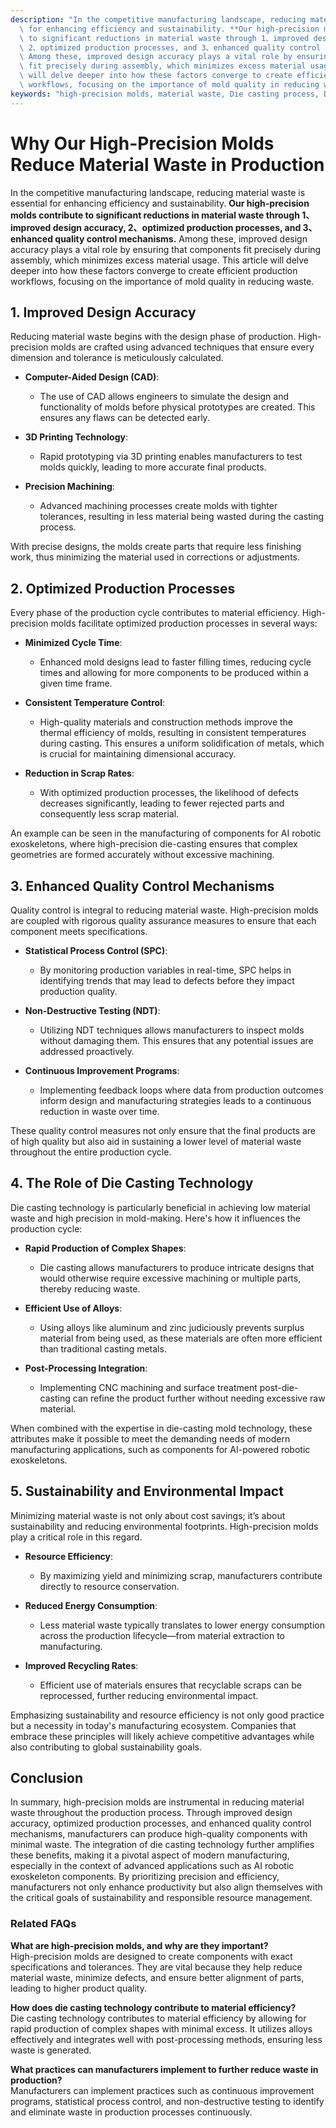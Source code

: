 ```yaml
---
description: "In the competitive manufacturing landscape, reducing material waste is essential\
  \ for enhancing efficiency and sustainability. **Our high-precision molds contribute\
  \ to significant reductions in material waste through 1、improved design accuracy,\
  \ 2、optimized production processes, and 3、enhanced quality control mechanisms.**\
  \ Among these, improved design accuracy plays a vital role by ensuring that components\
  \ fit precisely during assembly, which minimizes excess material usage. This article\
  \ will delve deeper into how these factors converge to create efficient production\
  \ workflows, focusing on the importance of mold quality in reducing waste."
keywords: "high-precision molds, material waste, Die casting process, Die-cast aluminum"
---
```

# Why Our High-Precision Molds Reduce Material Waste in Production

In the competitive manufacturing landscape, reducing material waste is essential for enhancing efficiency and sustainability. **Our high-precision molds contribute to significant reductions in material waste through 1、improved design accuracy, 2、optimized production processes, and 3、enhanced quality control mechanisms.** Among these, improved design accuracy plays a vital role by ensuring that components fit precisely during assembly, which minimizes excess material usage. This article will delve deeper into how these factors converge to create efficient production workflows, focusing on the importance of mold quality in reducing waste.

## **1. Improved Design Accuracy**

Reducing material waste begins with the design phase of production. High-precision molds are crafted using advanced techniques that ensure every dimension and tolerance is meticulously calculated. 

- **Computer-Aided Design (CAD)**: 
  - The use of CAD allows engineers to simulate the design and functionality of molds before physical prototypes are created. This ensures any flaws can be detected early.
  
- **3D Printing Technology**: 
  - Rapid prototyping via 3D printing enables manufacturers to test molds quickly, leading to more accurate final products.
  
- **Precision Machining**: 
  - Advanced machining processes create molds with tighter tolerances, resulting in less material being wasted during the casting process.

With precise designs, the molds create parts that require less finishing work, thus minimizing the material used in corrections or adjustments. 

## **2. Optimized Production Processes**

Every phase of the production cycle contributes to material efficiency. High-precision molds facilitate optimized production processes in several ways:

- **Minimized Cycle Time**: 
  - Enhanced mold designs lead to faster filling times, reducing cycle times and allowing for more components to be produced within a given time frame.
  
- **Consistent Temperature Control**: 
  - High-quality materials and construction methods improve the thermal efficiency of molds, resulting in consistent temperatures during casting. This ensures a uniform solidification of metals, which is crucial for maintaining dimensional accuracy.
  
- **Reduction in Scrap Rates**: 
  - With optimized production processes, the likelihood of defects decreases significantly, leading to fewer rejected parts and consequently less scrap material.

An example can be seen in the manufacturing of components for AI robotic exoskeletons, where high-precision die-casting ensures that complex geometries are formed accurately without excessive machining.

## **3. Enhanced Quality Control Mechanisms**

Quality control is integral to reducing material waste. High-precision molds are coupled with rigorous quality assurance measures to ensure that each component meets specifications.

- **Statistical Process Control (SPC)**: 
  - By monitoring production variables in real-time, SPC helps in identifying trends that may lead to defects before they impact production quality.
  
- **Non-Destructive Testing (NDT)**: 
  - Utilizing NDT techniques allows manufacturers to inspect molds without damaging them. This ensures that any potential issues are addressed proactively.

- **Continuous Improvement Programs**: 
  - Implementing feedback loops where data from production outcomes inform design and manufacturing strategies leads to a continuous reduction in waste over time.

These quality control measures not only ensure that the final products are of high quality but also aid in sustaining a lower level of material waste throughout the entire production cycle.

## **4. The Role of Die Casting Technology**

Die casting technology is particularly beneficial in achieving low material waste and high precision in mold-making. Here's how it influences the production cycle:

- **Rapid Production of Complex Shapes**: 
  - Die casting allows manufacturers to produce intricate designs that would otherwise require excessive machining or multiple parts, thereby reducing waste.
  
- **Efficient Use of Alloys**: 
  - Using alloys like aluminum and zinc judiciously prevents surplus material from being used, as these materials are often more efficient than traditional casting metals.

- **Post-Processing Integration**: 
  - Implementing CNC machining and surface treatment post-die-casting can refine the product further without needing excessive raw material.

When combined with the expertise in die-casting mold technology, these attributes make it possible to meet the demanding needs of modern manufacturing applications, such as components for AI-powered robotic exoskeletons.

## **5. Sustainability and Environmental Impact**

Minimizing material waste is not only about cost savings; it’s about sustainability and reducing environmental footprints. High-precision molds play a critical role in this regard.

- **Resource Efficiency**: 
  - By maximizing yield and minimizing scrap, manufacturers contribute directly to resource conservation.
  
- **Reduced Energy Consumption**: 
  - Less material waste typically translates to lower energy consumption across the production lifecycle—from material extraction to manufacturing.

- **Improved Recycling Rates**: 
  - Efficient use of materials ensures that recyclable scraps can be reprocessed, further reducing environmental impact.

Emphasizing sustainability and resource efficiency is not only good practice but a necessity in today's manufacturing ecosystem. Companies that embrace these principles will likely achieve competitive advantages while also contributing to global sustainability goals.

## **Conclusion**

In summary, high-precision molds are instrumental in reducing material waste throughout the production process. Through improved design accuracy, optimized production processes, and enhanced quality control mechanisms, manufacturers can produce high-quality components with minimal waste. The integration of die casting technology further amplifies these benefits, making it a pivotal aspect of modern manufacturing, especially in the context of advanced applications such as AI robotic exoskeleton components. By prioritizing precision and efficiency, manufacturers not only enhance productivity but also align themselves with the critical goals of sustainability and responsible resource management. 

### Related FAQs

**What are high-precision molds, and why are they important?**  
High-precision molds are designed to create components with exact specifications and tolerances. They are vital because they help reduce material waste, minimize defects, and ensure better alignment of parts, leading to higher product quality.

**How does die casting technology contribute to material efficiency?**  
Die casting technology contributes to material efficiency by allowing for rapid production of complex shapes with minimal excess. It utilizes alloys effectively and integrates well with post-processing methods, ensuring less waste is generated.

**What practices can manufacturers implement to further reduce waste in production?**  
Manufacturers can implement practices such as continuous improvement programs, statistical process control, and non-destructive testing to identify and eliminate waste in production processes continuously.
